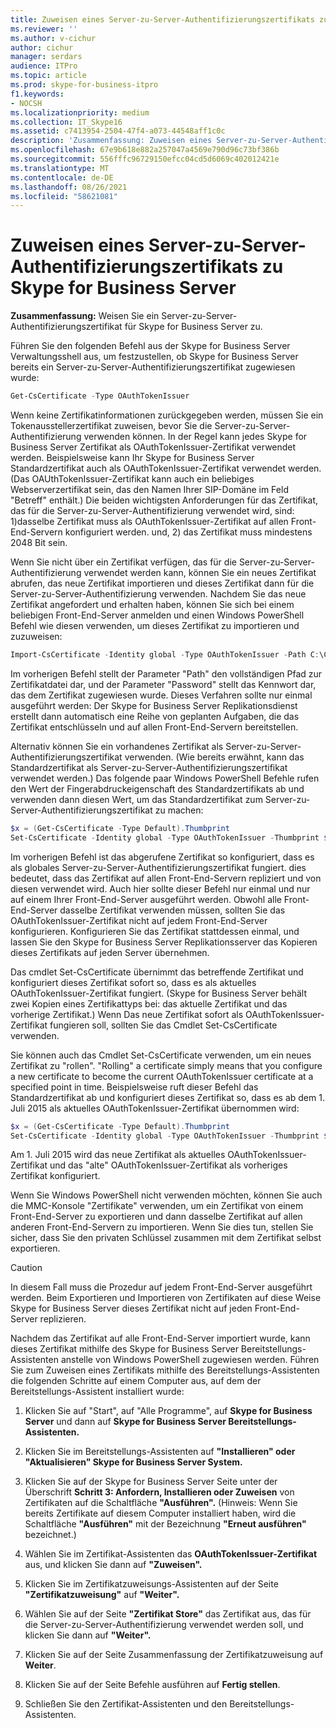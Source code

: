 ```yaml
---
title: Zuweisen eines Server-zu-Server-Authentifizierungszertifikats zu Skype for Business Server
ms.reviewer: ''
ms.author: v-cichur
author: cichur
manager: serdars
audience: ITPro
ms.topic: article
ms.prod: skype-for-business-itpro
f1.keywords:
- NOCSH
ms.localizationpriority: medium
ms.collection: IT_Skype16
ms.assetid: c7413954-2504-47f4-a073-44548aff1c0c
description: 'Zusammenfassung: Zuweisen eines Server-zu-Server-Authentifizierungszertifikats für Skype for Business Server.'
ms.openlocfilehash: 67e9b618e882a257047a4569e790d96c73bf386b
ms.sourcegitcommit: 556fffc96729150efcc04cd5d6069c402012421e
ms.translationtype: MT
ms.contentlocale: de-DE
ms.lasthandoff: 08/26/2021
ms.locfileid: "58621081"
---
```

# <a name="assign-a-server-to-server-authentication-certificate-to-skype-for-business-server"></a>Zuweisen eines Server-zu-Server-Authentifizierungszertifikats zu Skype for Business Server
**Zusammenfassung:** Weisen Sie ein Server-zu-Server-Authentifizierungszertifikat für Skype for Business Server zu.
  
Führen Sie den folgenden Befehl aus der Skype for Business Server Verwaltungsshell aus, um festzustellen, ob Skype for Business Server bereits ein Server-zu-Server-Authentifizierungszertifikat zugewiesen wurde:
  
```PowerShell
Get-CsCertificate -Type OAuthTokenIssuer
```

Wenn keine Zertifikatinformationen zurückgegeben werden, müssen Sie ein Tokenausstellerzertifikat zuweisen, bevor Sie die Server-zu-Server-Authentifizierung verwenden können. In der Regel kann jedes Skype for Business Server Zertifikat als OAuthTokenIssuer-Zertifikat verwendet werden. Beispielsweise kann Ihr Skype for Business Server Standardzertifikat auch als OAuthTokenIssuer-Zertifikat verwendet werden. (Das OAUthTokenIssuer-Zertifikat kann auch ein beliebiges Webserverzertifikat sein, das den Namen Ihrer SIP-Domäne im Feld "Betreff" enthält.) Die beiden wichtigsten Anforderungen für das Zertifikat, das für die Server-zu-Server-Authentifizierung verwendet wird, sind: 1)dasselbe Zertifikat muss als OAuthTokenIssuer-Zertifikat auf allen Front-End-Servern konfiguriert werden. und, 2) das Zertifikat muss mindestens 2048 Bit sein.
  
Wenn Sie nicht über ein Zertifikat verfügen, das für die Server-zu-Server-Authentifizierung verwendet werden kann, können Sie ein neues Zertifikat abrufen, das neue Zertifikat importieren und dieses Zertifikat dann für die Server-zu-Server-Authentifizierung verwenden. Nachdem Sie das neue Zertifikat angefordert und erhalten haben, können Sie sich bei einem beliebigen Front-End-Server anmelden und einen Windows PowerShell Befehl wie diesen verwenden, um dieses Zertifikat zu importieren und zuzuweisen:
  
```PowerShell
Import-CsCertificate -Identity global -Type OAuthTokenIssuer -Path C:\Certificates\ServerToServerAuth.pfx  -Password "P@ssw0rd"
```

Im vorherigen Befehl stellt der Parameter "Path" den vollständigen Pfad zur Zertifikatdatei dar, und der Parameter "Password" stellt das Kennwort dar, das dem Zertifikat zugewiesen wurde. Dieses Verfahren sollte nur einmal ausgeführt werden: Der Skype for Business Server Replikationsdienst erstellt dann automatisch eine Reihe von geplanten Aufgaben, die das Zertifikat entschlüsseln und auf allen Front-End-Servern bereitstellen.
  
Alternativ können Sie ein vorhandenes Zertifikat als Server-zu-Server-Authentifizierungszertifikat verwenden. (Wie bereits erwähnt, kann das Standardzertifikat als Server-zu-Server-Authentifizierungszertifikat verwendet werden.) Das folgende paar Windows PowerShell Befehle rufen den Wert der Fingerabdruckeigenschaft des Standardzertifikats ab und verwenden dann diesen Wert, um das Standardzertifikat zum Server-zu-Server-Authentifizierungszertifikat zu machen:
  
```PowerShell
$x = (Get-CsCertificate -Type Default).Thumbprint
Set-CsCertificate -Identity global -Type OAuthTokenIssuer -Thumbprint $x
```

Im vorherigen Befehl ist das abgerufene Zertifikat so konfiguriert, dass es als globales Server-zu-Server-Authentifizierungszertifikat fungiert. dies bedeutet, dass das Zertifikat auf allen Front-End-Servern repliziert und von diesen verwendet wird. Auch hier sollte dieser Befehl nur einmal und nur auf einem Ihrer Front-End-Server ausgeführt werden. Obwohl alle Front-End-Server dasselbe Zertifikat verwenden müssen, sollten Sie das OAuthTokenIssuer-Zertifikat nicht auf jedem Front-End-Server konfigurieren. Konfigurieren Sie das Zertifikat stattdessen einmal, und lassen Sie den Skype for Business Server Replikationsserver das Kopieren dieses Zertifikats auf jeden Server übernehmen.
  
Das cmdlet Set-CsCertificate übernimmt das betreffende Zertifikat und konfiguriert dieses Zertifikat sofort so, dass es als aktuelles OAuthTokenIssuer-Zertifikat fungiert. (Skype for Business Server behält zwei Kopien eines Zertifikattyps bei: das aktuelle Zertifikat und das vorherige Zertifikat.) Wenn Das neue Zertifikat sofort als OAuthTokenIssuer-Zertifikat fungieren soll, sollten Sie das Cmdlet Set-CsCertificate verwenden.
  
Sie können auch das Cmdlet Set-CsCertificate verwenden, um ein neues Zertifikat zu "rollen". "Rolling" a certificate simply means that you configure a new certificate to become the current OAuthTokenIssuer certificate at a specified point in time. Beispielsweise ruft dieser Befehl das Standardzertifikat ab und konfiguriert dieses Zertifikat so, dass es ab dem 1. Juli 2015 als aktuelles OAuthTokenIssuer-Zertifikat übernommen wird:
  
```PowerShell
$x = (Get-CsCertificate -Type Default).Thumbprint
Set-CsCertificate -Identity global -Type OAuthTokenIssuer -Thumbprint $x -EffectiveDate "7/1/2015" -Roll
```

Am 1. Juli 2015 wird das neue Zertifikat als aktuelles OAuthTokenIssuer-Zertifikat und das "alte" OAuthTokenIssuer-Zertifikat als vorheriges Zertifikat konfiguriert.
  
Wenn Sie Windows PowerShell nicht verwenden möchten, können Sie auch die MMC-Konsole "Zertifikate" verwenden, um ein Zertifikat von einem Front-End-Server zu exportieren und dann dasselbe Zertifikat auf allen anderen Front-End-Servern zu importieren. Wenn Sie dies tun, stellen Sie sicher, dass Sie den privaten Schlüssel zusammen mit dem Zertifikat selbst exportieren.
  
> [!CAUTION]
> In diesem Fall muss die Prozedur auf jedem Front-End-Server ausgeführt werden. Beim Exportieren und Importieren von Zertifikaten auf diese Weise Skype for Business Server dieses Zertifikat nicht auf jeden Front-End-Server replizieren. 
  
Nachdem das Zertifikat auf alle Front-End-Server importiert wurde, kann dieses Zertifikat mithilfe des Skype for Business Server Bereitstellungs-Assistenten anstelle von Windows PowerShell zugewiesen werden. Führen Sie zum Zuweisen eines Zertifikats mithilfe des Bereitstellungs-Assistenten die folgenden Schritte auf einem Computer aus, auf dem der Bereitstellungs-Assistent installiert wurde:
  
1. Klicken Sie auf "Start", auf "Alle Programme", auf **Skype for Business Server** und dann auf **Skype for Business Server Bereitstellungs-Assistenten.**
    
2. Klicken Sie im Bereitstellungs-Assistenten auf **"Installieren" oder "Aktualisieren" Skype for Business Server System.**
    
3. Klicken Sie auf der Skype for Business Server Seite unter der Überschrift **Schritt 3: Anfordern, Installieren oder Zuweisen** von Zertifikaten auf die Schaltfläche **"Ausführen".** (Hinweis: Wenn Sie bereits Zertifikate auf diesem Computer installiert haben, wird die Schaltfläche **"Ausführen"** mit der Bezeichnung **"Erneut ausführen"** bezeichnet.)
    
4. Wählen Sie im Zertifikat-Assistenten das **OAuthTokenIssuer-Zertifikat** aus, und klicken Sie dann auf **"Zuweisen".**
    
5. Klicken Sie im Zertifikatzuweisungs-Assistenten auf der Seite **"Zertifikatzuweisung"** auf **"Weiter".**
    
6. Wählen Sie auf der Seite **"Zertifikat Store"** das Zertifikat aus, das für die Server-zu-Server-Authentifizierung verwendet werden soll, und klicken Sie dann auf **"Weiter".**
    
7. Klicken Sie auf der Seite Zusammenfassung der Zertifikatzuweisung auf **Weiter**.
    
8. Klicken Sie auf der Seite Befehle ausführen auf **Fertig stellen**.
    
9. Schließen Sie den Zertifikat-Assistenten und den Bereitstellungs-Assistenten.
    

